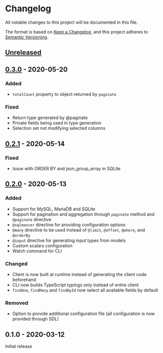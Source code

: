 # Changelog
All notable changes to this project will be documented in this file.

The format is based on [Keep a Changelog](https://keepachangelog.com/en/1.0.0/),
and this project adheres to [Semantic Versioning](https://semver.org/spec/v2.0.0.html).

## [Unreleased](https://github.com/danielrearden/sqlmancer/compare/v0.3.0...HEAD)

## [0.3.0](https://github.com/danielrearden/sqlmancer/compare/v0.2.1...v0.3.0) - 2020-05-20

### Added
- `totalCount` property to object returned by `paginate`

### Fixed
- Return type generated by @paginate
- Private fields being used in type generation
- Selection set not modifying selected columns

## [0.2.1](https://github.com/danielrearden/sqlmancer/compare/v0.2.0...v0.2.1) - 2020-05-14

### Fixed
- Issue with ORDER BY and json_group_array in SQLite

## [0.2.0](https://github.com/danielrearden/sqlmancer/compare/v0.1.0...v0.2.0) - 2020-05-13

### Added
- Support for MySQL, MariaDB and SQLite
- Support for pagination and aggregation through `paginate` method and `@paginate` directive
- `@sqlmancer` directive for providing configuration options
- `@many` directive to be used instead of `@limit`, `@offset`, `@where`, and `@orderBy`
- `@input` directive for generating input types from models
- Custom scalars configuration
- Watch command for CLI


### Changed
- Client is now built at runtime instead of generating the client code beforehand
- CLI now builds TypeScript typings only instead of entire client
- `findOne`, `findMany` and `findById` now select all available fields by default

### Removed
- Option to provide additional configuration file (all configuration is now provided through SDL)

## 0.1.0 - 2020-03-12
Initial release
